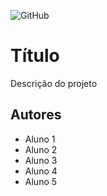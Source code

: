 ![GitHub](https://img.shields.io/github/license/Ka310805/2emia-projeto)
# Título
Descrição do projeto
## Autores
- Aluno 1
- Aluno 2
- Aluno 3
- Aluno 4
- Aluno 5
